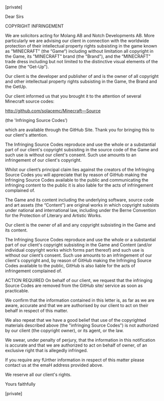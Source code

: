 [private]

Dear Sirs

COPYRIGHT INFRINGEMENT

We are solicitors acting for Molang AB and Notch Developments AB. More particularly we are advising our client in connection with the worldwide protection of their intellectual property rights subsisting in the game known as "MINECRAFT" (the “Game“) including without limitation all copyright in the Game, its "MINECRAFT" brand (the "Brand"), and the “MINECRAFT” trade dress including but not limited to the distinctive visual elements of the Game (the “Get-Up").

Our client is the developer and publisher of and is the owner of all copyright and other intellectual property rights subsisting in the Game, the Brand and the GetUp.

Our client informed us that you brought it to the attention of several Minecraft source codes:

http://github.com/solacemc/Minecraft—Source

(the 'Infringing Source Codes’)

which are available through the GitHub Site. Thank you for bringing this to our client's attention.

The Infringing Source Codes reproduce and use the whole or a substantial part of our client's copyright subsisting in the source code of the Game and such use is without our client's consent. Such use amounts to an infringement of our client's copyright.

Whilst our client’s principal claim lies against the creators of the Infringing Source Codes you will appreciate that by reason of GitHub making the Infringing Source Codes available to the public and communicating the infringing content to the public it is also liable for the acts of infringement complained of.

The Game and its content including the underlying software, source code and art assets (the “Content") are original works in which copyright subsists under national and international law, including under the Berne Convention for the Protection of Literary and Artistic Works.

Our client is the owner of all and any copyright subsisting in the Game and its content.

The Infringing Source Codes reproduce and use the whole or a substantial part of our client's copyright subsisting in the Game and Content (and/or individual copyright works which forms part thereof) and such use is without our ciient’s consent. Such use amounts to an infringement of our client's copyright and, by reason of GitHub making the Infringing Source Codes available to the public, GitHub is also liable for the acts of infringement complained of.

ACTION REQUIRED
On behalf of our client, we request that the infringing Source Codes are removed from the GitHub site/ service as soon as practicable.

We confirm that the information contained in this letter is, as far as we are aware, accurate and that we are authorised by our client to act on their behalf in respect of this matter.

We also repeat that we have a good belief that use of the copyrighted materials described above (the "infringing Source Codes") is not authorized by our client (the copyright owner), or its agent, or the law.

We swear, under penalty of perjury, that the information in this notification is accurate and that we are authorized to act on behalf of owner, of an exclusive
right that is allegedly infringed.

If you require any fUrther information in respect of this matter please contact us at the emaH address provided above.

We reserve all our client's rights.

Yours faithfully

[private]
